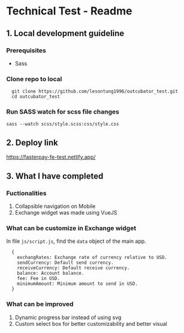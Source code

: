 # Technical Test - Readme

## 1. Local development guideline

### Prerequisites
 - Sass

### Clone repo to local

```
  git clone https://github.com/lesontung1996/outcubator_test.git
  cd outcubator_test
```

### Run SASS watch for scss file changes

```sass --watch scss/style.scss:css/style.css```

## 2. Deploy link

https://fasterpay-fe-test.netlify.app/

## 3. What I have completed

### Fuctionalities

1. Collapsible navigation on Mobile
2. Exchange widget was made using VueJS

### What can be customize in Exchange widget

In file `js/script.js`, find the `data` object of the main app.

```
  {
    exchangRates: Exchange rate of currency relative to USD.
    sendCurrency: Default send currency.
    receiveCurrency: Default receive currency.
    balance: Account balance.
    fee: Fee in USD.
    minimumAmount: Minimum amount to send in USD.
  }
```

### What can be improved

1. Dynamic progress bar instead of using svg
2. Custom select box for better customizability and better visual
